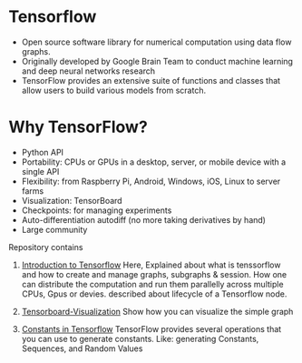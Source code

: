 # Tensorflow
* Open source software library for numerical computation using data flow graphs. 
* Originally developed by Google Brain Team to conduct machine learning and deep neural networks research
* TensorFlow provides an extensive suite of functions and classes that allow users to build various models from scratch.
# Why TensorFlow?
* Python API
* Portability: CPUs or GPUs in a desktop, server, or mobile device with a single API
* Flexibility: from Raspberry Pi, Android, Windows, iOS, Linux to server farms
* Visualization: TensorBoard
* Checkpoints: for managing experiments
* Auto-differentiation autodiff (no more taking derivatives by hand)
* Large community

Repository contains 
1. [Introduction to Tensorflow](https://github.com/vkgpt11/tensorflow/blob/master/Tensorflow.ipynb)
   Here, Explained about what is tenssorflow and how to create and manage graphs, subgraphs & session.
   How one can distribute the computation and run them parallelly across multiple CPUs, Gpus or devies.
   described about lifecycle of a Tensorflow node.

2. [Tensorboard-Visualization](https://github.com/vkgpt11/tensorflow/blob/master/TensorBoard%20-%20Visualizing%20Learning.ipynb)
   Show how you can visualize the simple graph

3. [Constants in Tensorflow](http://localhost:8888/notebooks/tensorflow/Tensorflow%20-%20Constants.ipynb)
   TensorFlow provides several operations that you can use to generate constants. Like: generating Constants, Sequences, and Random Values



